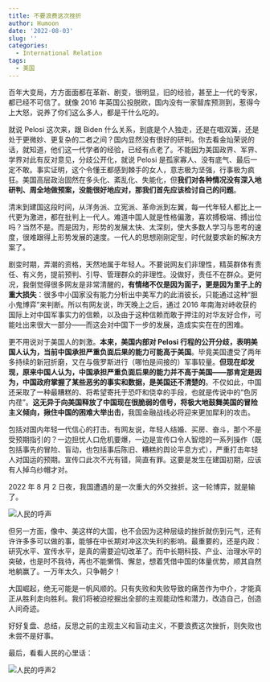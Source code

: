 ```yaml
---
title: 不要浪费这次挫折
author: Humoon
date: '2022-08-03'
slug: ''
categories:
  - International Relation
tags:
  - 美国
---
```




百年大变局，方方面面都在革新、剧变，很明显，旧的经验，甚至上一代的专家，都已经不可信了。就像 2016 年英国公投脱欧，国内没有一家智库预测到，惹得今上大怒，说养了你们这么多人，都是干什么吃的。

就说 Pelosi 这次来，跟 Biden 什么关系，到底是个人独走，还是在唱双簧，还是处于更微妙、更复杂的二者之间？国内显然没有很好的研判。你去看金灿荣说的话，就知道，他们这一代学者的经验，已经有点老了。不能因为美国政界、军界、学界对此有反对意见，分歧公开化，就说 Pelosi 是孤家寡人、没有底气、最后一定不敢。事实证明，这个令懂王都感到棘手的女人，意志极为坚强，行事极为疯狂。美国高层政治固然在多头化、紊乱化、失能化，但**我们对各种情况没有深入地研判、周全地做预案，没能很好地应对，那我们首先应该检讨自己的问题**。

清末到建国这段时间，从洋务派、立宪派、革命派到左翼，每一代年轻人都比上一代更为激进，都在批判上一代人。难道中国人就是性格偏激，喜欢搏极端、搏出位吗？当然不是。而是因为，形势的发展太快、太深刻，使大多数人学习与思考的速度，很难跟得上形势发展的速度。一代人的思想刚刚定型，时代就要求新的解决方案了。

剧变时期，弄潮的资格，天然地属于年轻人。不要说网友们非理性，精英群体有责任、有义务，提前预判、引导、管理群众的非理性。没做好，责任不在群众。更何况，我倒觉得很多网友是非常清醒的，**有情绪不仅是因为面子，更是因为里子上的重大损失**：很多中小国家没有能力分析出中美军力的此消彼长，只能通过这种“胆小鬼博弈”来判断。所以有网友说，昨天晚上之后，通过 2016 年南海对峙收获的国际上对中国军事实力的信赖，以及由于这种信赖而敢于押注的对华友好合作，可能吐出来很大一部分——而这会对中国下一步的发展，造成实实在在的困难。

更不用说对于美国人的刺激。**本来，美国内部对 Pelosi 行程的公开分歧，表明美国人认为，当前中国承担严重负面后果的能力可能高于美国**。毕竟美国遭受了两年多持续的新冠折磨，又在与俄罗斯进行（哪怕是间接的）军事较量。**但现在却发现，原来中国人认为，中国承担严重负面后果的能力并不高于美国——那肯定是因为，中国政府掌握了某些恶劣的事实和数据，是美国还不清楚的**。不仅如此，中国还采取了一种最糟糕的、将希望寄托于恐吓和侥幸的手段，也就是传说中的“色厉内荏”。**这无异于向美国释放了中国现在很脆弱的信号，将极大地鼓舞美国的冒险主义倾向，揪住中国的困难大举出击**，我国金融战线必将迎来更加犀利的攻击。

包括对国内年轻一代信心的打击。有网友说，年轻人结婚、买房、奋斗，那个不是受预期指引的？一边担忧人口危机要爆，一边是宣传口令人智熄的一系列操作（既包括事先的冒险、盲动，也包括事后陈旧、糟糕的舆论平息方式），严重打击年轻人对国运的预期。宣传口此次不光有错，简直有罪。这要是发生在建国初期，应该有人掉乌纱帽才对。

2022 年 8 月 2 日夜，我国遭遇的是一次重大的外交挫折。这一轮博弈，就是输了。

![人民的呼声](https://humoon-image-hosting-service.oss-cn-beijing.aliyuncs.com/img/typora/2022/人民的呼声-16595296252771.png)



但另一方面，像中、美这样的大国，也不会因为这种层级的挫折就伤到元气，还有许许多多可以做的事，能够在中长期对冲这次失利的影响。最重要的，还是内政：研究水平、宣传水平，是真的需要迫切改革了。而中长期科技、产业、治理水平的突破，也是时不我待，再也不能懒惰、懈怠，想着凭借中国的体量优势，顺其自然地躺赢了。一万年太久，只争朝夕！

大国崛起，绝无可能是一帆风顺的。只有失败和失败导致的痛苦作为中介，才能真正从胜利走向胜利。我们将被迫挖掘出全部的主观能动性和潜力，改造自己，创造人间奇迹。

好好复盘、总结，反思之前的主观主义和盲动主义，不要浪费这次挫折，则失败也未尝不是好事。





最后，看看人民的心里话：

![人民的呼声2](https://humoon-image-hosting-service.oss-cn-beijing.aliyuncs.com/img/typora/2022/人民的呼声2-16595452883221.png)